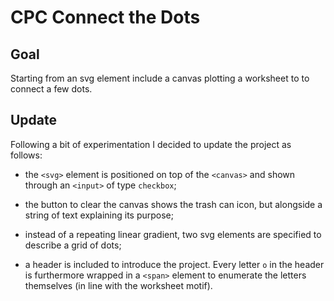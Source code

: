 # CPC Connect the Dots

<!-- ## Live Demo -->

## Goal

Starting from an svg element include a canvas plotting a worksheet to to connect a few dots.

## Update

Following a bit of experimentation I decided to update the project as follows:

- the `<svg>` element is positioned on top of the `<canvas>` and shown through an `<input>` of type `checkbox`;

- the button to clear the canvas shows the trash can icon, but alongside a string of text explaining its purpose;

- instead of a repeating linear gradient, two svg elements are specified to describe a grid of dots;

- a header is included to introduce the project. Every letter `o` in the header is furthermore wrapped in a `<span>` element to enumerate the letters themselves (in line with the worksheet motif).